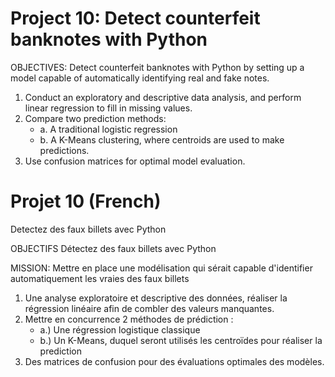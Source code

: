 # Project 10: Detect counterfeit banknotes with Python 

OBJECTIVES: Detect counterfeit banknotes with Python by setting up a model capable of automatically identifying real and fake notes.
1. Conduct an exploratory and descriptive data analysis, and perform linear regression to fill in missing values.
2. Compare two prediction methods:
   - a. A traditional logistic regression
   - b. A K-Means clustering, where centroids are used to make predictions.
3. Use confusion matrices for optimal model evaluation.

# Projet 10 (French)
Detectez des faux billets avec Python

OBJECTIFS
Détectez des faux billets avec Python

MISSION: Mettre en place une modélisation qui sérait capable d'identifier automatiquement les vraies des faux billets
1. Une analyse exploratoire et descriptive des données, réaliser la régression linéaire afin de combler des valeurs manquantes.
2. Mettre en concurrence 2 méthodes de prédiction : 
	- a.) Une régression logistique classique
	- b.) Un K-Means, duquel seront utilisés les centroïdes pour réaliser la prediction
3. Des matrices de confusion pour des évaluations optimales des modèles. 
